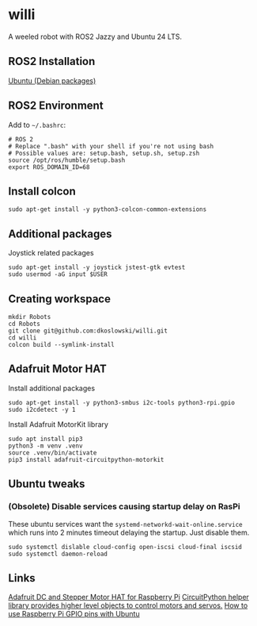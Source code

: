 # willi
A weeled robot with ROS2 Jazzy and Ubuntu 24 LTS.

## ROS2 Installation
[Ubuntu (Debian packages)](https://docs.ros.org/en/jazzy/Installation/Ubuntu-Install-Debians.html)

## ROS2 Environment
Add to `~/.bashrc`:
```
# ROS 2
# Replace ".bash" with your shell if you're not using bash
# Possible values are: setup.bash, setup.sh, setup.zsh
source /opt/ros/humble/setup.bash
export ROS_DOMAIN_ID=68
```
## Install colcon
```
sudo apt-get install -y python3-colcon-common-extensions
```

## Additional packages
Joystick related packages
```
sudo apt-get install -y joystick jstest-gtk evtest
sudo usermod -aG input $USER
```

## Creating workspace
```
mkdir Robots
cd Robots
git clone git@github.com:dkoslowski/willi.git
cd willi
colcon build --symlink-install
```

## Adafruit Motor HAT

Install additional packages
```
sudo apt-get install -y python3-smbus i2c-tools python3-rpi.gpio
sudo i2cdetect -y 1

```
Install Adafruit MotorKit library
```
sudo apt install pip3
python3 -m venv .venv
source .venv/bin/activate
pip3 install adafruit-circuitpython-motorkit
```

## Ubuntu tweaks

### (Obsolete) Disable services causing startup delay on RasPi
These ubuntu services want the `systemd-networkd-wait-online.service` which runs into 2 minutes timeout delaying the startup. Just disable them.
```
sudo systemctl dislable cloud-config open-iscsi cloud-final iscsid
sudo systemctl daemon-reload
```

## Links
[Adafruit DC and Stepper Motor HAT for Raspberry Pi](https://learn.adafruit.com/adafruit-dc-and-stepper-motor-hat-for-raspberry-pi)
[CircuitPython helper library provides higher level objects to control motors and servos.](https://pypi.org/project/adafruit-circuitpython-motor/)
[How to use Raspberry Pi GPIO pins with Ubuntu](https://ubuntu.com/tutorials/gpio-on-raspberry-pi)
